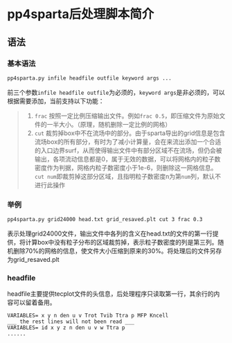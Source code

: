 # pp4sparta后处理脚本简介

## 语法

### 基本语法

```bash
pp4sparta.py infile headfile outfile keyword args ...
```

前三个参数`infile headfile outfile`为必须的，`keyword args`是非必须的，可以根据需要添加，当前支持以下功能：

>1. `frac` 按照一定比例压缩输出文件。例如`frac 0.5`，即压缩文件为原始文件的一半大小。（原理，随机删除一定比例的网格）
>2. `cut` 裁剪掉box中不在流场中的部分。由于sparta导出的grid信息是包含流场box的所有部分，有时为了减小计算量，会在来流出添加一个合适的入口边界surf，从而使得输出文件中有部分区域不在流场，但仍会被输出，各项流动信息都是0，属于无效的数据，可以将网格内的粒子数密度作为判据，网格内粒子数密度小于1e-6，则删除这一网格信息。`cut num`即裁剪掉这部分区域，且指明粒子数密度n为第`num`列，默认不进行此操作

### 举例

```bash
pp4sparta.py grid24000 head.txt grid_resaved.plt cut 3 frac 0.3
```

表示处理grid24000文件，输出文件中各列的含义在head.txt的文件的第一行提供，将计算box中没有粒子分布的区域裁剪掉，表示粒子数密度的列是第三列。随机删除70%的网格的信息，使文件大小压缩到原来的30%。将处理后的文件另存为grid_resaved.plt

### headfile

headfile主要提供tecplot文件的头信息，后处理程序只读取第一行，其余行的内容可以留着备用。

```text
VARIABLES= x y n den u v Trot Tvib Ttra p MFP Kncell
___ the rest lines will not been read ___
VARIABLES= id x y z n den u v w Ttra p
......
```
